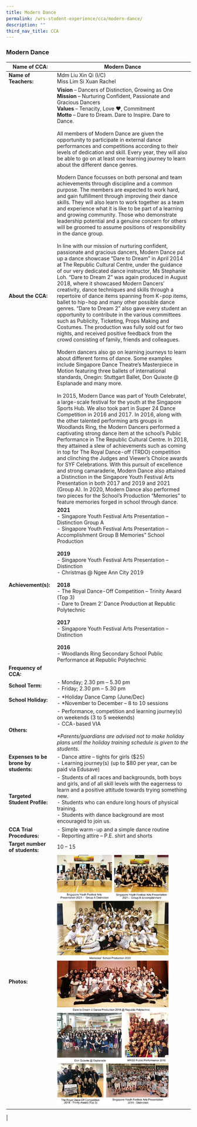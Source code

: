 ```yaml
---
title: Modern Dance
permalink: /wrs-student-experience/cca/modern-dance/
description: ""
third_nav_title: CCA
---
```

### **Modern Dance**

| Name of CCA: | Modern Dance |
|---|---|
| **Name of Teachers:** | Mdm Liu Xin Qi (I/C)<br>Miss Lim Si Xuan Rachel |
| **About the CCA:** | **Vision** – Dancers of Distinction, Growing as One<br>**Mission** – Nurturing Confident, Passionate and Gracious Dancers<br>**Values** – Tenacity, Love ♥, Commitment<br>**Motto** – Dare to Dream. Dare to Inspire. Dare to Dance.<br><br>All members of Modern Dance are given the opportunity to participate in external dance performances and competitions according to their levels of dedication and skill. Every year, they will also be able to go on at least one learning journey to learn about the different dance genres.<br><br>Modern Dance focusses on both personal and team achievements through discipline and a common purpose. The members are expected to work hard, and gain fulfillment through improving their dance skills. They will also learn to work together as a team and experience what it is like to be part of a learning and growing community. Those who demonstrate leadership potential and a genuine concern for others will be groomed to assume positions of responsibility in the dance group.<br><br>In line with our mission of nurturing confident, passionate and gracious dancers, Modern Dance put up a dance showcase “Dare to Dream” in April 2014 at The Republic Cultural Centre, under the guidance of our very dedicated dance instructor, Ms Stephanie Loh. “Dare to Dream 2” was again produced in August 2018, where it showcased Modern Dancers’ creativity, dance techniques and skills through a repertoire of dance items spanning from K-pop items, ballet to hip-hop and many other possible dance genres. “Dare to Dream 2” also gave every student an opportunity to contribute in the various committees such as Publicity, Ticketing, Props Making and Costumes. The production was fully sold out for two nights, and received positive feedback from the crowd consisting of family, friends and colleagues.<br><br>Modern dancers also go on learning journeys to learn about different forms of dance. Some examples include Singapore Dance Theatre’s Masterpiece in Motion featuring three ballets of international standards, Onegin: Stuttgart Ballet, Don Quixote @ Esplanade and many more.<br><br>In 2015, Modern Dance was part of Youth Celebrate!, a large-scale festival for the youth at the Singapore Sports Hub. We also took part in Super 24 Dance Competition in 2016 and 2017. In 2016, along with the other talented performing arts groups in Woodlands Ring, the Modern Dancers performed a captivating strong dance item at the school’s Public Performance in The Republic Cultural Centre. In 2018, they attained a slew of achievements such as coming in top for The Royal Dance-off (TRDO) competition and clinching the Judges and Viewer’s Choice awards for SYF Celebrations. With this pursuit of excellence and strong camaraderie, Modern Dance also attained a Distinction in the Singapore Youth Festival Arts Presentation in both 2017 and 2019 and 2021 (Group A). In 2020, Modern Dance also performed two pieces for the School’s Production “Memories” to feature memories forged in school through dance. |
| **Achievement(s):** | **2021**<br>- Singapore Youth Festival Arts Presentation – Distinction Group A<br>- Singapore Youth Festival Arts Presentation – Accomplishment Group B Memories” School Production<br><br>**2019**<br>- Singapore Youth Festival Arts Presentation – Distinction<br>- Christmas @ Ngee Ann City 2019<br><br>**2018**<br> - The Royal Dance-Off Competition – Trinity Award (Top 3)<br>- Dare to Dream 2’ Dance Production at Republic Polytechnic<br><br>**2017**<br>- Singapore Youth Festival Arts Presentation – Distinction<br><br>**2016**<br>- Woodlands Ring Secondary School Public Performance at Republic Polytechnic |
| **Frequency of CCA:** |  |
| **School Term:** | - Monday; 2.30 pm – 5.30 pm<br>- Friday; 2.30 pm – 5.30 pm |
| **School Holiday:** |  - *Holiday Dance Camp (June/Dec)<br> - *November to December – 8 to 10 sessions |
| **Others:** | - Performance, competition and learning journey(s) on weekends (3 to 5 weekends)<br>- CCA-based VIA<br><br>_*Parents/guardians are advised not to make holiday plans until the holiday training schedule is given to the students._ |
| **Expenses to be brone by students:** | - Dance attire – tights for girls ($25)<br>- Learning journey(s) (up to $80 per year, can be paid via Edusave) |
| **Targeted Student Profile:** | - Students of all races and backgrounds, both boys and girls, and of all skill levels with the eagerness to learn and a positive attitude towards trying something new.<br>- Students who can endure long hours of physical training.<br>- Students with dance background are most encouraged to join us. |
| **CCA Trial Procedures:** | - Simple warm-up and a simple dance routine<br>- Reporting attire – P.E. shirt and shorts |
| **Target number of students:** | 10 – 15 |
| **Photos:** | <img style="width:85%" src="/images/modern%20dance.jpg"> |
|